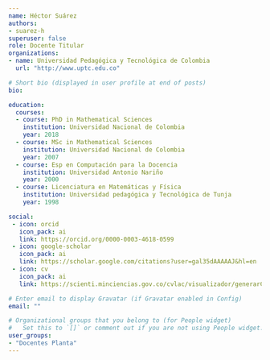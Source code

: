 ```yaml
---
name: Héctor Suárez
authors:
- suarez-h
superuser: false
role: Docente Titular
organizations:
- name: Universidad Pedagógica y Tecnológica de Colombia
  url: "http://www.uptc.edu.co"

# Short bio (displayed in user profile at end of posts)
bio: 

education:
  courses:
  - course: PhD in Mathematical Sciences
    institution: Universidad Nacional de Colombia
    year: 2018
  - course: MSc in Mathematical Sciences
    institution: Universidad Nacional de Colombia
    year: 2007
  - course: Esp en Computación para la Docencia
    institution: Universidad Antonio Nariño
    year: 2000    
  - course: Licenciatura en Matemáticas y Física
    institution: Universidad pedagógica y Tecnológica de Tunja
    year: 1998

social:
 - icon: orcid
   icon_pack: ai
   link: https://orcid.org/0000-0003-4618-0599
 - icon: google-scholar
   icon_pack: ai
   link: https://scholar.google.com/citations?user=gal35dAAAAAJ&hl=en
 - icon: cv
   icon_pack: ai
   link: https://scienti.minciencias.gov.co/cvlac/visualizador/generarCurriculoCv.do?cod_rh=0000749737

# Enter email to display Gravatar (if Gravatar enabled in Config)
email: ""

# Organizational groups that you belong to (for People widget)
#   Set this to `[]` or comment out if you are not using People widget.
user_groups:
- "Docentes Planta"
---
```



